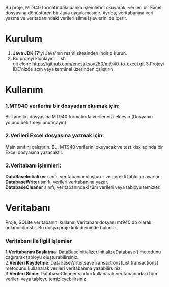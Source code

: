 Bu proje, MT940 formatındaki banka işlemlerini okuyarak, verileri bir Excel dosyasına dönüştüren bir Java uygulamasıdır. Ayrıca, veritabanına veri yazma ve veritabanındaki verileri silme işlevlerini de içerir.


# Kurulum

1. **Java JDK 17**'yi Java'nın resmi sitesinden indirip kurun.
2. Bu projeyi klonlayın:  ```sh                   
   git clone https://github.com/enesaksoy250/mt940-to-excel.git
3.Projeyi IDE'nizde açın veya terminal üzerinden çalıştırın.

# Kullanım

### 1.MT940 verilerini bir dosyadan okumak için:  

  Bir tane txt dosyasına MT940 formatında verilerinizi ekleyin.(Dosyanın yolunu belirtmeyi unutmayın)

### 2.Verileri Excel dosyasına yazmak için:  

  Main sınıfını çalıştırın. Bu, MT940 verilerini okuyacak ve test.xlsx adında bir Excel dosyasına yazacaktır.

### 3.Veritabanı işlemleri:  

  **DataBaseInitializer** sınıfı, veritabanını oluşturur ve gerekli tabloları ayarlar.  
  **DatabaseWriter** sınıfı, verileri veritabanına yazar.  
  **DatabaseCleaner** sınıfı, veritabanındaki tüm verileri veya tabloyu temizler.  

# Veritabanı  

  Proje, SQLite veritabanını kullanır. Veritabanı dosyası mt940.db olarak adlandırılmıştır. Bu dosya proje kök dizininde bulunur.

### Veritabanı ile İlgili İşlemler  

  1.**Veritabanını Başlatma**: DataBaseInitializer.initializeDatabase() metodunu çağırarak tabloyu oluşturabilirsiniz.   
  2.**Verileri Kaydetme**: DatabaseWriter.saveTransactions(List<MT940Transaction> transactions) metodunu kullanarak verileri veritabanına yazabilirsiniz.  
  3.**Verileri Silme**: DatabaseCleaner sınıfını kullanarak veritabanındaki tüm verileri veya tabloyu temizleyebilirsiniz.
